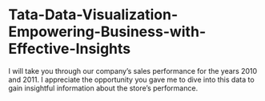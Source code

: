 # Tata-Data-Visualization-Empowering-Business-with-Effective-Insights
 I will take you through our company’s sales performance for the years 2010 and 2011.  I appreciate the opportunity you gave me to dive into this data to gain insightful information about the store’s performance. 

